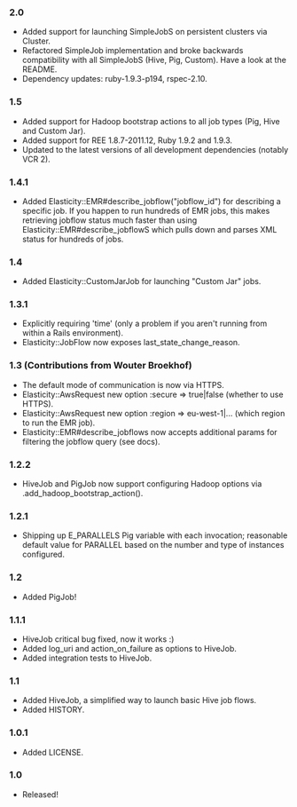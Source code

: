 ### 2.0

+ Added support for launching SimpleJobS on persistent clusters via Cluster.
+ Refactored SimpleJob implementation and broke backwards compatibility with all SimpleJobS (Hive, Pig, Custom).  Have a look at the README.
+ Dependency updates: ruby-1.9.3-p194, rspec-2.10.

### 1.5

+ Added support for Hadoop bootstrap actions to all job types (Pig, Hive and Custom Jar).
+ Added support for REE 1.8.7-2011.12, Ruby 1.9.2 and 1.9.3.
+ Updated to the latest versions of all development dependencies (notably VCR 2).

### 1.4.1

+ Added Elasticity::EMR#describe_jobflow("jobflow_id") for describing a specific job.  If you happen to run hundreds of EMR jobs, this makes retrieving jobflow status much faster than using Elasticity::EMR#describe_jobflowS which pulls down and parses XML status for hundreds of jobs.

### 1.4

+ Added Elasticity::CustomJarJob for launching "Custom Jar" jobs.

### 1.3.1

+ Explicitly requiring 'time' (only a problem if you aren't running from within a Rails environment).
+ Elasticity::JobFlow now exposes last_state_change_reason.

### 1.3 (Contributions from Wouter Broekhof)

+ The default mode of communication is now via HTTPS.
+ Elasticity::AwsRequest new option :secure => true|false (whether to use HTTPS).
+ Elasticity::AwsRequest new option :region => eu-west-1|... (which region to run the EMR job).
+ Elasticity::EMR#describe_jobflows now accepts additional params for filtering the jobflow query (see docs).

### 1.2.2

+ HiveJob and PigJob now support configuring Hadoop options via .add_hadoop_bootstrap_action().

### 1.2.1

+ Shipping up E_PARALLELS Pig variable with each invocation; reasonable default value for PARALLEL based on the number and type of instances configured.

### 1.2

+ Added PigJob!

### 1.1.1

+ HiveJob critical bug fixed, now it works :)
+ Added log_uri and action_on_failure as options to HiveJob.
+ Added integration tests to HiveJob.

### 1.1

+ Added HiveJob, a simplified way to launch basic Hive job flows.
+ Added HISTORY.

### 1.0.1

+ Added LICENSE.

### 1.0

+ Released!
